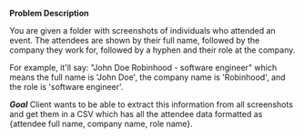 **Problem Description**

You are given a folder with screenshots of individuals who attended an event. The attendees are shown by their full name, followed by the company they work for, followed by a hyphen and their role at the company.

For example, it'll say:
"John Doe
Robinhood - software engineer"
which means the full name is 'John Doe', the company name is 'Robinhood', and the role is 'software engineer'.

***Goal*** 
Client wants to be able to extract this information from all screenshots and get them in a CSV which has all the attendee data formatted as {attendee full name, company name, role name}.